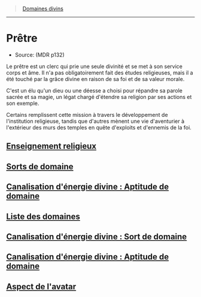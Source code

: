﻿---
!SubClassItem
ParentClassId: hd_cleric.md
Id: cleric_priest_hd.md#prêtre
RootId: cleric_priest_hd.md
ParentLink: cleric_hd.md#domaines-divins
Name: Prêtre
ParentName: Domaines divins
NameLevel: 1
Source: (MDR p132)
Attributes: {}
---
>  [Domaines divins](hd_cleric_domaines_divins.md)

---


# Prêtre

- Source: (MDR p132)

Le prêtre est un clerc qui prie une seule divinité et se met à son service corps et âme. Il n'a pas obligatoirement fait des études religieuses, mais il a été touché par la grâce divine en raison de sa foi et de sa valeur morale.

C'est un élu qu'un dieu ou une déesse a choisi pour répandre sa parole sacrée et sa magie, un légat chargé d'étendre sa religion par ses actions et son exemple.

Certains remplissent cette mission à travers le développement de l'institution religieuse, tandis que d'autres mènent une vie d'aventurier à l'extérieur des murs des temples en quête d'exploits et d'ennemis de la foi.



## [Enseignement religieux](hd_cleric_priest_enseignement_religieux.md)



## [Sorts de domaine](hd_cleric_priest_sorts_de_domaine.md)



## [Canalisation d'énergie divine : Aptitude de domaine](hd_cleric_priest_canalisation_denergie_divine_aptitude_de_domaine.md)



## [Liste des domaines](hd_cleric_priest_liste_des_domaines.md)



## [Canalisation d'énergie divine : Sort de domaine](hd_cleric_priest_canalisation_denergie_divine_sort_de_domaine.md)



## [Canalisation d'énergie divine : Aptitude de domaine](hd_cleric_priest_canalisation_denergie_divine_aptitude_de_domaine.md)



## [Aspect de l'avatar](hd_cleric_priest_aspect_de_lavatar.md)

